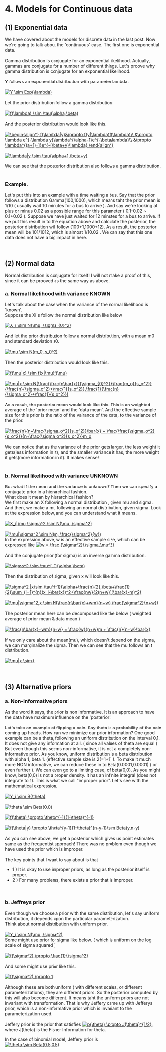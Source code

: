 # 4. Models for Continuous data

## (1) Exponential data
We have covered about the models for discrete data in the last post. Now we're going to talk about the 'continuous' case. The first one is exponential data.
</br>
</br>
Gamma distribution is conjugate for an exponential likelihood. Actually, gammas are conjugate for a number of different things.
Let's proove why gamma distribution is conjugate for an exponential likelihood.
</br>
</br>
Y follows an exponential distribution with parameter lambda.
</br>
</br>
<a href="https://www.codecogs.com/eqnedit.php?latex=Y&space;\sim&space;Exp(\lambda)" target="_blank"><img src="https://latex.codecogs.com/gif.latex?Y&space;\sim&space;Exp(\lambda)" title="Y \sim Exp(\lambda)" /></a>
</br>
</br>
Let the prior distribution follow a gamma distribution
</br>
</br>
<a href="https://www.codecogs.com/eqnedit.php?latex=f(\lambda)&space;\sim&space;\tau(\alpha,\beta)" target="_blank"><img src="https://latex.codecogs.com/gif.latex?f(\lambda)&space;\sim&space;\tau(\alpha,\beta)" title="f(\lambda) \sim \tau(\alpha,\beta)" /></a>
</br>
</br>
And the posterior distribution would look like this.
</br>
</br>
<a href="https://www.codecogs.com/eqnedit.php?latex=\begin{align*}&space;f(\lambda|y)&\propto&space;f(y|\lambda)f(\lambda)\\&space;&\propto&space;\lambda&space;e^{-\lambda&space;y}\lambda^{\alpha-1}e^{-\beta\lambda}\\&space;&\propto&space;\lambda^{(a&plus;1)-1}e^{-(\beta&plus;y)\lambda}&space;\end{align*}" target="_blank"><img src="https://latex.codecogs.com/gif.latex?\begin{align*}&space;f(\lambda|y)&\propto&space;f(y|\lambda)f(\lambda)\\&space;&\propto&space;\lambda&space;e^{-\lambda&space;y}\lambda^{\alpha-1}e^{-\beta\lambda}\\&space;&\propto&space;\lambda^{(a&plus;1)-1}e^{-(\beta&plus;y)\lambda}&space;\end{align*}" title="\begin{align*} f(\lambda|y)&\propto f(y|\lambda)f(\lambda)\\ &\propto \lambda e^{-\lambda y}\lambda^{\alpha-1}e^{-\beta\lambda}\\ &\propto \lambda^{(a+1)-1}e^{-(\beta+y)\lambda} \end{align*}" /></a>
</br>
</br>
<a href="https://www.codecogs.com/eqnedit.php?latex=\lambda|y&space;\sim&space;\tau(\alpha&plus;1,\beta&plus;y)" target="_blank"><img src="https://latex.codecogs.com/gif.latex?\lambda|y&space;\sim&space;\tau(\alpha&plus;1,\beta&plus;y)" title="\lambda|y \sim \tau(\alpha+1,\beta+y)" /></a>
</br>
</br>
We can see that the posterior distribution also follows a gamma distribution.
</br>
</br>
### Example.
Let's put this into an example with a time waiting a bus. Say that the prior follows a distribution Gamma(100,1000), which means taht the prior mean is 1/10 ( usually wait 10 minutes for a bus to arrive ). And say we're looking at plus or minus 0.02 as a possible range for this parameter ( 0.1-0.02 ~ 0.1+0.02 ). Suppose we have just waited for 12 minutes for a bus to arrive. If we put this result in to the equation above and calculate the posterior, the posterior distribution will follow (100+1,1000+12). As a result, the posterior mean will be 101/1012, which is almost 1/10.02 . We can say that this one data does not have a big impact in here.
</br>
</br>
</br>

## (2) Normal data
Normal distribution is conjugate for itself! I will not make a proof of this, since it can be prooved as the same way as above.
</br>

### a. Normal likelihood with variance KNOWN
Let's talk about the case when the variance of the normal likelihood is 'known'.</br>
Suppose the Xi's follow the normal distribution like below
</br>
</br>
<a href="https://www.codecogs.com/eqnedit.php?latex=X_i&space;\sim&space;N(\mu,&space;\sigma_{0}^2)" target="_blank"><img src="https://latex.codecogs.com/gif.latex?X_i&space;\sim&space;N(\mu,&space;\sigma_{0}^2)" title="X_i \sim N(\mu, \sigma_{0}^2)" /></a>
</br>
</br>
And let the prior distribution follow a normal distribution, with a mean m0 and standard deviation s0.
</br>
</br>
<a href="https://www.codecogs.com/eqnedit.php?latex=\mu&space;\sim&space;N(m_0,&space;s_0^2)" target="_blank"><img src="https://latex.codecogs.com/gif.latex?\mu&space;\sim&space;N(m_0,&space;s_0^2)" title="\mu \sim N(m_0, s_0^2)" /></a>
</br>
</br>
Then the posterior distribution would look like this. 
</br>
</br>
<a href="https://www.codecogs.com/eqnedit.php?latex=f(\mu|x)&space;\sim&space;f(x|\mu)f(\mu)" target="_blank"><img src="https://latex.codecogs.com/gif.latex?f(\mu|x)&space;\sim&space;f(x|\mu)f(\mu)" title="f(\mu|x) \sim f(x|\mu)f(\mu)" /></a>
</br>
</br>
<a href="https://www.codecogs.com/eqnedit.php?latex=\mu|x&space;\sim&space;N(\frac{\frac{n\bar{x}}{\sigma_{0}^2}&plus;\frac{m_o}{s_o^2}}{\frac{n}{\sigma_o^2}&plus;\frac{1}{s_o^2}},\frac{1}{\frac{n}{\sigma_o^2}&plus;\frac{1}{s_o^2}})" target="_blank"><img src="https://latex.codecogs.com/gif.latex?\mu|x&space;\sim&space;N(\frac{\frac{n\bar{x}}{\sigma_{0}^2}&plus;\frac{m_o}{s_o^2}}{\frac{n}{\sigma_o^2}&plus;\frac{1}{s_o^2}},\frac{1}{\frac{n}{\sigma_o^2}&plus;\frac{1}{s_o^2}})" title="\mu|x \sim N(\frac{\frac{n\bar{x}}{\sigma_{0}^2}+\frac{m_o}{s_o^2}}{\frac{n}{\sigma_o^2}+\frac{1}{s_o^2}},\frac{1}{\frac{n}{\sigma_o^2}+\frac{1}{s_o^2}})" /></a>
</br>
</br>
As a result, the posterior mean would look like this. This is an weighted average of the 'prior mean' and the 'data mean'. And the effective sample size for this prior is the ratio of the vairance of the data, to the variance of the prior.
</br>
</br>
<a href="https://www.codecogs.com/eqnedit.php?latex=\frac{n}{n&plus;\frac{\sigma_o^2}{s_o^2}}\bar{x}&space;&plus;&space;\frac{\frac{\sigma_o^2}{s_o^2}}{n&plus;\frac{\sigma_o^2}{s_o^2}}m_o" target="_blank"><img src="https://latex.codecogs.com/gif.latex?\frac{n}{n&plus;\frac{\sigma_o^2}{s_o^2}}\bar{x}&space;&plus;&space;\frac{\frac{\sigma_o^2}{s_o^2}}{n&plus;\frac{\sigma_o^2}{s_o^2}}m_o" title="\frac{n}{n+\frac{\sigma_o^2}{s_o^2}}\bar{x} + \frac{\frac{\sigma_o^2}{s_o^2}}{n+\frac{\sigma_o^2}{s_o^2}}m_o" /></a>
</br>
</br>
We can notice that as the variance of the prior gets larger, the less weight it gets(less information in it), and the smaller variance it has, the more weight it gets(more information in it). It makes sense!
</br>
</br>

### b. Normal likelihood with variance UNKNOWN
But what if the mean and the variance is unknown? Then we can specify a conjugate prior in a hierarchical fashion. </br>
What does it mean by hierarchical fashion? </br>
We first make an X following a normal distribution , given mu and sigma. And then, we make a mu following an normal distribution, given sigma. Look at the expression below, and you can understand what it means.
</br>
</br>
<a href="https://www.codecogs.com/eqnedit.php?latex=X_i|\mu,\sigma^2&space;\sim&space;N(\mu,&space;\sigma^2)" target="_blank"><img src="https://latex.codecogs.com/gif.latex?X_i|\mu,\sigma^2&space;\sim&space;N(\mu,&space;\sigma^2)" title="X_i|\mu,\sigma^2 \sim N(\mu, \sigma^2)" /></a>
</br>
</br>
<a href="https://www.codecogs.com/eqnedit.php?latex=\mu|\sigma^2&space;\sim&space;N(m,&space;\frac{\sigma^2}{w})" target="_blank"><img src="https://latex.codecogs.com/gif.latex?\mu|\sigma^2&space;\sim&space;N(m,&space;\frac{\sigma^2}{w})" title="\mu|\sigma^2 \sim N(m, \frac{\sigma^2}{w})" /></a>
</br>
In the expression above, w is an effective sample size, which can be expressed like <a href="https://www.codecogs.com/eqnedit.php?latex=w&space;=&space;\frac&space;{\sigma^2}{\sigma_\mu^2}" target="_blank"><img src="https://latex.codecogs.com/gif.latex?w&space;=&space;\frac&space;{\sigma^2}{\sigma_\mu^2}" title="w = \frac {\sigma^2}{\sigma_\mu^2}" /></a>
</br>
</br>
And the conjugate prior (for sigma) is an inverse gamma distribution.
</br>
</br>
<a href="https://www.codecogs.com/eqnedit.php?latex=\sigma^2&space;\sim&space;\tau^{-1}(\alpha,\beta)" target="_blank"><img src="https://latex.codecogs.com/gif.latex?\sigma^2&space;\sim&space;\tau^{-1}(\alpha,\beta)" title="\sigma^2 \sim \tau^{-1}(\alpha,\beta)" /></a>
</br>
</br>
Then the distribution of sigma, given x will look like this.
</br>
</br>
<a href="https://www.codecogs.com/eqnedit.php?latex=\sigma^2&space;|x\sim&space;\tau^{-1}(\alpha&plus;\frac{n}{2},\beta&plus;\frac{1}{2}\sum_{i=1}^{n}(x_i-\bar{x})^2&plus;\frac{nw}{2(n&plus;w)}(\bar{x}-m)^2)" target="_blank"><img src="https://latex.codecogs.com/gif.latex?\sigma^2&space;|x\sim&space;\tau^{-1}(\alpha&plus;\frac{n}{2},\beta&plus;\frac{1}{2}\sum_{i=1}^{n}(x_i-\bar{x})^2&plus;\frac{nw}{2(n&plus;w)}(\bar{x}-m)^2)" title="\sigma^2 |x\sim \tau^{-1}(\alpha+\frac{n}{2},\beta+\frac{1}{2}\sum_{i=1}^{n}(x_i-\bar{x})^2+\frac{nw}{2(n+w)}(\bar{x}-m)^2)" /></a>
</br>
</br>
<a href="https://www.codecogs.com/eqnedit.php?latex=\mu|\sigma^2,x&space;\sim&space;N(\frac{n\bar{x}&plus;wm}{n&plus;w},\frac{\sigma^2}{n&plus;w})" target="_blank"><img src="https://latex.codecogs.com/gif.latex?\mu|\sigma^2,x&space;\sim&space;N(\frac{n\bar{x}&plus;wm}{n&plus;w},\frac{\sigma^2}{n&plus;w})" title="\mu|\sigma^2,x \sim N(\frac{n\bar{x}+wm}{n+w},\frac{\sigma^2}{n+w})" /></a>
</br>
</br>
The posterior mean here can be decomposed like the below ( weighted average of prior mean & data mean )
</br>
</br>
<a href="https://www.codecogs.com/eqnedit.php?latex=\frac{n\bar{x}&plus;wm}{n&plus;w}&space;=&space;\frac{w}{n&plus;w}m&space;&plus;&space;\frac{n}{n&plus;w}\bar{x}" target="_blank"><img src="https://latex.codecogs.com/gif.latex?\frac{n\bar{x}&plus;wm}{n&plus;w}&space;=&space;\frac{w}{n&plus;w}m&space;&plus;&space;\frac{n}{n&plus;w}\bar{x}" title="\frac{n\bar{x}+wm}{n+w} = \frac{w}{n+w}m + \frac{n}{n+w}\bar{x}" /></a>
</br>
</br>
If we only care about the mean(mu), which doesn't depend on the sigma, we can marginalize the sigma. Then we can see that
the mu follows an t distribution.
</br>
</br>
<a href="https://www.codecogs.com/eqnedit.php?latex=\mu|x&space;\sim&space;t" target="_blank"><img src="https://latex.codecogs.com/gif.latex?\mu|x&space;\sim&space;t" title="\mu|x \sim t" /></a>
</br>
</br>
</br>

## (3) Alternative priors
### a. Non-informative priors
As the word it says, the prior is non informative. It is an approach to have the data have maximum influence on the 'posterior'.
</br>
</br>
Let's take an example of flipping a coin. Say theta is a probability of the coin coming up heads. How can we minimize our prior information? One good example can be a theta, following an uniform distribution on the interval 0,1. It does not give any information at all. ( since all values of theta are equal ) But even though this seems non-informative, it is not a completely non-informative prior. As you know, uniform distribution is a beta distribution with alpha 1, beta 1. (effective sample size is 2(=1+1) ). To make it much more NON informative, we can reduce these in to Beta(0.0001,0.0001) ( or even further ). We can even go to a limiting case, of beta(0,0). As you might know, beta(0,0) is not a proper density. It has an infinite integral (does not integrate to 1). This is what we call "improper prior". Let's see with the mathematical expression.
</br>
</br>
<a href="https://www.codecogs.com/eqnedit.php?latex=Y_i&space;\sim&space;B(\theta)" target="_blank"><img src="https://latex.codecogs.com/gif.latex?Y_i&space;\sim&space;B(\theta)" title="Y_i \sim B(\theta)" /></a>
</br>
</br>
<a href="https://www.codecogs.com/eqnedit.php?latex=\theta&space;\sim&space;Beta(0,0)" target="_blank"><img src="https://latex.codecogs.com/gif.latex?\theta&space;\sim&space;Beta(0,0)" title="\theta \sim Beta(0,0)" /></a>
</br>
</br>
<a href="https://www.codecogs.com/eqnedit.php?latex=f(\theta)&space;\propto&space;\theta^{-1}(1-\theta)^{-1}" target="_blank"><img src="https://latex.codecogs.com/gif.latex?f(\theta)&space;\propto&space;\theta^{-1}(1-\theta)^{-1}" title="f(\theta) \propto \theta^{-1}(1-\theta)^{-1}" /></a>
</br>
</br>
<a href="https://www.codecogs.com/eqnedit.php?latex=f(\theta|y)&space;\propto&space;\theta^{y-1}(1-\theta)^{n-y-1}\sim&space;Beta(y,n-y)" target="_blank"><img src="https://latex.codecogs.com/gif.latex?f(\theta|y)&space;\propto&space;\theta^{y-1}(1-\theta)^{n-y-1}\sim&space;Beta(y,n-y)" title="f(\theta|y) \propto \theta^{y-1}(1-\theta)^{n-y-1}\sim Beta(y,n-y)" /></a>
</br>
</br>
As you can see above, we get a posterior which gives us point estimates same as the frequentist approach! There was no problem even though we have used the prior which is improper.
</br>
</br>
The key points that I want to say about is that
</br>
 - 1 ) It is okay to use improper priors, as long as the posterior itself is proper.</br>
 - 2 ) For many problems, there exists a prior that is improper.
</br>

### b. Jeffreys prior
Even though we choose a prior with the same distribution, let's say uniform distribution, it depends upon the particular parameterization. 
</br>
Think about normal distribution with uniform prior.
</br>
</br>
<a href="https://www.codecogs.com/eqnedit.php?latex=Y_i&space;\sim&space;N(\mu,&space;\sigma^2)" target="_blank"><img src="https://latex.codecogs.com/gif.latex?Y_i&space;\sim&space;N(\mu,&space;\sigma^2)" title="Y_i \sim N(\mu, \sigma^2)" /></a>
</br>
Some might use prior for sigma like below. ( which is uniform on the log scale of sigma squared )
</br>
</br>
<a href="https://www.codecogs.com/eqnedit.php?latex=f(\sigma^2)&space;\propto&space;\frac{1}{\sigma^2}" target="_blank"><img src="https://latex.codecogs.com/gif.latex?f(\sigma^2)&space;\propto&space;\frac{1}{\sigma^2}" title="f(\sigma^2) \propto \frac{1}{\sigma^2}" /></a>
</br>
</br>
And some might use prior like this.
</br>
</br>
<a href="https://www.codecogs.com/eqnedit.php?latex=f(\sigma^2)&space;\propto&space;1" target="_blank"><img src="https://latex.codecogs.com/gif.latex?f(\sigma^2)&space;\propto&space;1" title="f(\sigma^2) \propto 1" /></a>
</br>
</br>
Although these are both uniform ( with different scales, or different parameterizations), they are different priors. So the posterior computed by this will also become different. It means taht the uniform priors are not invariant with transformation. That is why Jeffery came up with Jefferys prior, which is a non-informative prior which is invariant to the parameterization used.
</br>
</br>
Jeffery prior is the prior that satisfies <a href="https://www.codecogs.com/eqnedit.php?latex=p(\theta)&space;\propto&space;J(\theta)^{1/2}" target="_blank"><img src="https://latex.codecogs.com/gif.latex?p(\theta)&space;\propto&space;J(\theta)^{1/2}" title="p(\theta) \propto J(\theta)^{1/2}" /></a>, where J(theta) is the Fisher Information for theta.

In the case of binomial model, Jeffery prior is 
</br>
<a href="https://www.codecogs.com/eqnedit.php?latex=\theta&space;\sim&space;Beta(0.5,0.5)" target="_blank"><img src="https://latex.codecogs.com/gif.latex?\theta&space;\sim&space;Beta(0.5,0.5)" title="\theta \sim Beta(0.5,0.5)" /></a>
